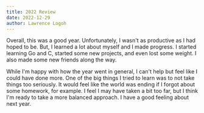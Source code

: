 ```yaml
---
title: 2022 Review
date: 2022-12-29
author: Lawrence Logoh
---
```


Overall, this was a good year.
Unfortunately, I wasn't as productive as I had hoped to be.
But, I learned a lot about myself and I made progress.
I started learning Go and C, started some new projects, and even lost some weight.
I also made some new friends along the way.

While I'm happy with how the year went in general, I can't help but feel like I could have done more.
One of the big things I tried to learn was to not take things too seriously.
It would feel like the world was ending if I forgot about some homework, for example.
I feel I may have taken a bit too far, but I think I'm ready to take a more balanced approach.
I have a good feeling about next year.
